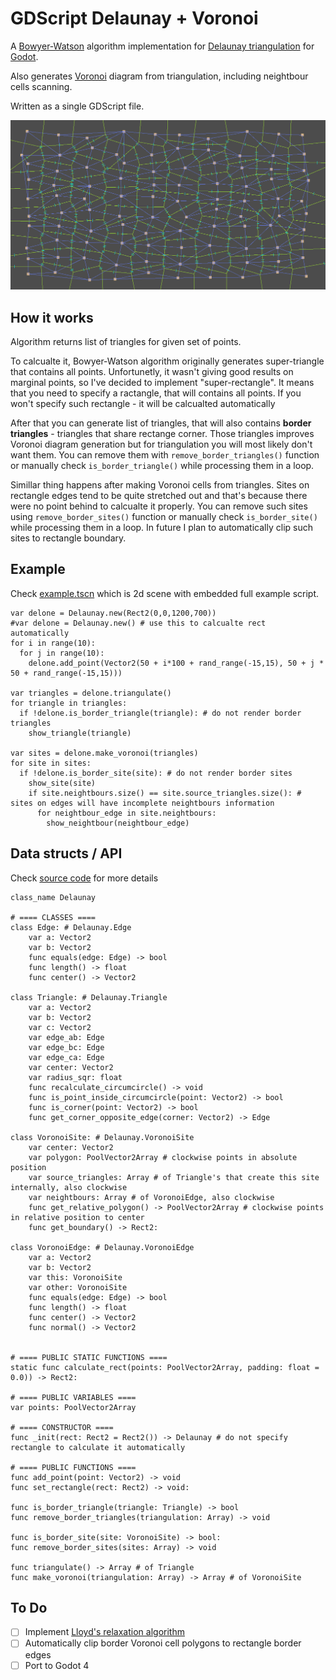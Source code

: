 # GDScript Delaunay + Voronoi
A [Bowyer-Watson](https://en.wikipedia.org/wiki/Bowyer–Watson_algorithm) algorithm implementation for [Delaunay triangulation](https://en.wikipedia.org/wiki/Delaunay_triangulation) for [Godot](https://godotengine.org).

Also generates [Voronoi](https://en.wikipedia.org/wiki/Voronoi_diagram) diagram from triangulation, including neightbour cells scanning.

Written as a single GDScript file.

![Preview](preview.png)


## How it works
Algorithm returns list of triangles for given set of points.

To calcualte it, Bowyer-Watson algorithm originally generates super-triangle that contains all points.
Unfortunetly, it wasn't giving good results on marginal points, so I've decided to implement "super-rectangle".
It means that you need to specify a ractangle, that will contains all points.
If you won't specify such rectangle - it will be calcualted automatically

After that you can generate list of triangles, that will also contains **border triangles** - triangles that share rectange corner.
Those triangles improves Voronoi diagram generation but for triangulation you will most likely don't want them. You can remove them with `remove_border_triangles()` function or manually check `is_border_triangle()` while processing them in a loop.

Simillar thing happens after making Voronoi cells from triangles. Sites on rectangle edges tend to be quite stretched out and that's because there were no point behind to calcualte it properly. You can remove such sites using `remove_border_sites()` function or manually check `is_border_site()` while processing them in a loop. In future I plan to automatically clip such sites to rectangle boundary.


## Example

Check [example.tscn](example.tscn) which is 2d scene with embedded full example script.

```GDScript
var delone = Delaunay.new(Rect2(0,0,1200,700))
#var delone = Delaunay.new() # use this to calcualte rect automatically
for i in range(10):
  for j in range(10):
    delone.add_point(Vector2(50 + i*100 + rand_range(-15,15), 50 + j * 50 + rand_range(-15,15)))
    
var triangles = delone.triangulate()
for triangle in triangles:
  if !delone.is_border_triangle(triangle): # do not render border triangles
    show_triangle(triangle)
    
var sites = delone.make_voronoi(triangles)
for site in sites:
  if !delone.is_border_site(site): # do not render border sites
    show_site(site)
    if site.neightbours.size() == site.source_triangles.size(): # sites on edges will have incomplete neightbours information
      for neightbour_edge in site.neightbours:
        show_neightbour(neightbour_edge)
```


## Data structs / API

Check [source code](addons/gdDelaunay/Delaunay.gd) for more details

```GDScript
class_name Delaunay

# ==== CLASSES ====
class Edge: # Delaunay.Edge
	var a: Vector2
	var b: Vector2
	func equals(edge: Edge) -> bool
	func length() -> float
	func center() -> Vector2

class Triangle: # Delaunay.Triangle
	var a: Vector2
	var b: Vector2
	var c: Vector2
	var edge_ab: Edge
	var edge_bc: Edge
	var edge_ca: Edge
	var center: Vector2
	var radius_sqr: float
	func recalculate_circumcircle() -> void
	func is_point_inside_circumcircle(point: Vector2) -> bool
	func is_corner(point: Vector2) -> bool
	func get_corner_opposite_edge(corner: Vector2) -> Edge

class VoronoiSite: # Delaunay.VoronoiSite
	var center: Vector2
	var polygon: PoolVector2Array # clockwise points in absolute position
	var source_triangles: Array # of Triangle's that create this site internally, also clockwise
	var neightbours: Array # of VoronoiEdge, also clockwise
	func get_relative_polygon() -> PoolVector2Array # clockwise points in relative position to center
	func get_boundary() -> Rect2:

class VoronoiEdge: # Delaunay.VoronoiEdge
	var a: Vector2
	var b: Vector2
	var this: VoronoiSite
	var other: VoronoiSite
	func equals(edge: Edge) -> bool
	func length() -> float
	func center() -> Vector2
	func normal() -> Vector2
  
  
# ==== PUBLIC STATIC FUNCTIONS ====
static func calculate_rect(points: PoolVector2Array, padding: float = 0.0)) -> Rect2:
 
# ==== PUBLIC VARIABLES ====
var points: PoolVector2Array

# ==== CONSTRUCTOR ====
func _init(rect: Rect2 = Rect2()) -> Delaunay # do not specify rectangle to calculate it automatically

# ==== PUBLIC FUNCTIONS ====
func add_point(point: Vector2) -> void
func set_rectangle(rect: Rect2) -> void:

func is_border_triangle(triangle: Triangle) -> bool
func remove_border_triangles(triangulation: Array) -> void

func is_border_site(site: VoronoiSite) -> bool:
func remove_border_sites(sites: Array) -> void

func triangulate() -> Array # of Triangle
func make_voronoi(triangulation: Array) -> Array # of VoronoiSite
```


## To Do

- [ ] Implement [Lloyd's relaxation algorithm](https://en.wikipedia.org/wiki/Lloyd%27s_algorithm)
- [ ] Automatically clip border Voronoi cell polygons to rectangle border edges
- [ ] Port to Godot 4
